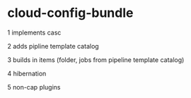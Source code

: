# cloud-config-bundle

1 implements casc

2 adds pipline template catalog

3 builds in items (folder, jobs from pipeline template catalog)

4 hibernation

5 non-cap plugins
